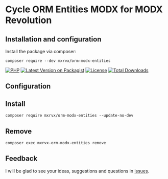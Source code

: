 # Cycle ORM Entities MODX for MODX Revolution

## Installation and configuration

Install the package via composer:

```
composer require --dev mxrvx/orm-modx-entities
```
[![PHP](https://img.shields.io/packagist/php-v/mxrvx/orm-modx-entities.svg?style=flat-square&logo=php)](https://packagist.org/packages/mxrvx/orm-modx-entities)
[![Latest Version on Packagist](https://img.shields.io/packagist/v/mxrvx/orm-modx-entities.svg?style=flat-square&logo=packagist)](https://packagist.org/packages/mxrvx/orm-modx-entities)
[![License](https://img.shields.io/packagist/l/mxrvx/orm-modx-entities.svg?style=flat-square)](LICENSE)
[![Total Downloads](https://img.shields.io/packagist/dt/mxrvx/orm-modx-entities.svg?style=flat-square)](https://packagist.org/packages/mxrvx/orm-modx-entities)

## Configuration

## Install
```
composer require mxrvx/orm-modx-entities --update-no-dev
```

## Remove
```
composer exec mxrvx-orm-modx-entities remove
```

## Feedback

I will be glad to see your ideas, suggestions and questions in [issues](https://github.com/mxrvx/orm-modx-entities/issues).
